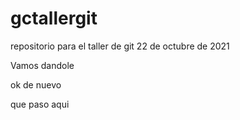 # gctallergit
repositorio para el taller de git 22 de octubre de 2021

Vamos dandole

ok de nuevo

que paso aqui

